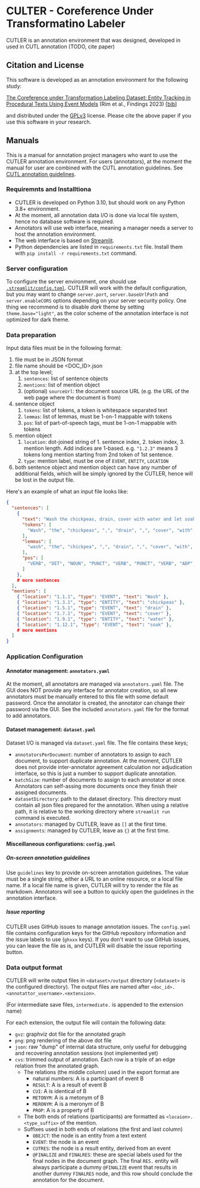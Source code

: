 # CULTER - Coreference Under Transformatino Labeler

CUTLER is an annotation environment that was designed, developed in used in CUTL annotation (TODO, cite paper)

## Citation and License


This software is developed as an annotation environment for the following study: 

[The Coreference under Transformation Labeling Dataset: Entity Tracking in Procedural Texts Using Event Models](https://aclanthology.org/2023.findings-acl.788) (Rim et al., Findings 2023) [[bib](https://aclanthology.org/2023.findings-acl.788.bib)]

and distributed under the [GPLv3](LICENSE) license. Please cite the above paper if you use this software in your research.

## Manuals

This is a manual for annotation project managers who want to use the CUTLER annotation environment. For users (annotators), at the moment the manual for user are combined with the CUTL annotation guidelines. See [CUTL annotation guidelines](https://github.com/brandeis-llc/dp-cutl/blob/main/guidelines.md). 

### Requiremnts and Installtiona

* CUTLER is developed on Python 3.10, but should work on any Python 3.8+ environment.
* At the moment, all annotation data I/O is done via local file system, hence no database software is required. 
* Annotators will use web interface, meaning a manager needs a server to host the annotation environment.
* The web interface is based on [Streamlit](https://streamlit.io/).
* Python dependencies are listed in `requirements.txt` file. Install them with `pip install -r requirements.txt` command.

### Server configuration

To configure the server environment, one should use [`.streamlit/config.toml`](https://docs.streamlit.io/library/advanced-features/configuration). CUTLER will work with the default configuration, but you may want to change `server.port`, `server.baseUrlPath` and `server.enableCORS` options depending on your server security policy. One thing we recommend is to disable *dark* theme by setting `theme.base="light"`, as the color scheme of the annotation interface is not optimized for dark theme.

### Data preparation

Input data files must be in the following format:

1. file must be in JSON format
2. file name should be <DOC_ID>.json
3. at the top level; 
    1. `sentences`: list of sentence objects
    2. `mentions`: list of mention object
    3. (optional) `sourceUrl`: the document source URL (e.g. the URL of the web page where the document is from)
4. sentence object
    1. `tokens`: list of tokens, a token is whitespace separated text
    2. `lemmas`: list of lemmas, must be 1-on-1 mappable with tokens
    3. `pos`: list of part-of-speech tags, must be 1-on-1 mappable with tokens
5. mention object
   1. `location`: dot-joined string of 1. sentence index, 2. token index, 3. mention length. Add indices are 1-based. e.g. `"1.2.3"` means 3 tokens long mention starting from 2nd token of 1st sentence.
   2. `type`: mention label, must be one of `EVENT`, `ENTITY`, `LOCATION`
6. both sentence object and mention object can have any number of additional fields, which will be simply ignored by the CUTLER, hence will be lost in the output file.

Here's an example of what an input file looks like: 

``` json 
{
  "sentences": [
    {
      "text": "Wash the chickpeas, drain, cover with water and let soak overnight.",
      "tokens": [
        "Wash", "the", "chickpeas", ",", "drain", ",", "cover", "with", "water", "and", "let", "soak", "overnight", "."
      ],
      "lemmas": [
        "wash", "the", "chickpea", ",", "drain", ",", "cover", "with", "water", "and", "let", "soak", "overnight", "."
      ],
      "pos": [
        "VERB", "DET", "NOUN", "PUNCT", "VERB", "PUNCT", "VERB", "ADP", "NOUN", "CCONJ", "VERB", "VERB", "ADV", "PUNCT"
      ]
    },
    # more sentences
  ],
  "mentions": [
    { "location": "1.1.1", "type": "EVENT", "text": "Wash" },
    { "location": "1.3.1", "type": "ENTITY", "text": "chickpeas" },
    { "location": "1.5.1", "type": "EVENT", "text": "drain" },
    { "location": "1.7.1", "type": "EVENT", "text": "cover" },
    { "location": "1.9.1", "type": "ENTITY", "text": "water" },
    { "location": "1.12.1", "type": "EVENT", "text": "soak" },
    # more mentions
  ]
}
```

### Application Configuration

#### Annotator management: `annotators.yaml`

At the moment, all annotators are managed via `annotators.yaml` file. The GUI does NOT provide any interface for annotator creation, so all new annotators must be manually entered to this file with some default password. Once the annotator is created, the annotator can change their password via the GUI. See the included `annotators.yaml` file for the format to add annotators.

#### Dataset management: `dataset.yaml`

Dataset I/O is managed via `dataset.yaml` file. The file contains these keys; 

* `annotatorsPerDocument`: number of annotators to assign to each document, to support duplicate annotation. At the moment, CUTLER does not provide inter-annotator agreement calculation nor adjudication interface, so this is just a number to support duplicate annotation.
* `batchSize`: number of documents to assign to each annotator at once. Annotators can self-assing more documents once they finish their assigned documents.
* `datasetDirectory`: path to the dataset directory. This directory must contain all json files prepared for the annotation. When using a relative path, it is relative to the working directory where `streamlit run` command is executed.
* `annotators`: managed by CUTLER, leave as `[]` at the first time.
* `assignments`: managed by CUTLER, leave as `{}` at the first time.

#### Misceillaneous configurations: `config.yaml`

##### On-screen annotation guidelines 

Use `guidelines` key to provide on-screen annotation guidelines. The value must be a single string, either a URL to an online resource, or a local file name. If a local file name is given, CUTLER will try to render the file as markdown. Annotators will see a button to quickly open the guidelines in the annotation interface.

##### Issue reporting

CUTLER uses GitHub issues to manage annotation issues. The `config.yaml` file contains configuration keys for the GitHub repository information and the issue labels to use (`ghxxx` keys). If you don't want to use GitHub issues, you can leave the file as is, and CUTLER will disable the issue reporting button. 

### Data output format

CUTLER will write output files in `<dataset>/output` directory (`<dataset>` is the configured directory). The output files are named after `<doc_id>.<annotattor_username>.<extension>`. 

(For intermediate save files, `intermediate.` is appended to the extension name)

For each extension, the output file will contain the following data:

* `gvz`: graphviz dot file for the annotated graph
* `png`: png rendering of the above dot file
* `json`: raw "dump" of internal data structure, only useful for debugging and recovering annotation sessions (not implemented yet)
* `cvs`: trimmed output of annotation. Each row is a triple of an edge relation from the annotated graph. 
    * The relations (the middle column) used in the export format are 
        * natural numbers: A is a participant of event B
        * `RESULT`: A is a result of event B
        * `CUI`: A is identical of B
        * `METONYM`: A is a metonym of B
        * `MERONYM`: A is a meronym of B
        * `PROP`: A is a property of B
    * The both ends of relations (participants) are formatted as `<locaion>.<type_suffix>` of the mention.
    * Suffixes used in both ends of relations (the first and last column)
        * `OBEJCT`: the node is an entity from a text extent
        * `EVENT`: the node is an event
        * `CUTRES`: the node is a result entity, derived from an event
        * `@FINALIZE` and `FINALRES`: these are special labels used for the final nodes in the document graph. The final `RES.` entity will always participate a dummy `@FINALIZE` event that results in another dummy `FINALRES` node, and this row should conclude the annotation for the document.
